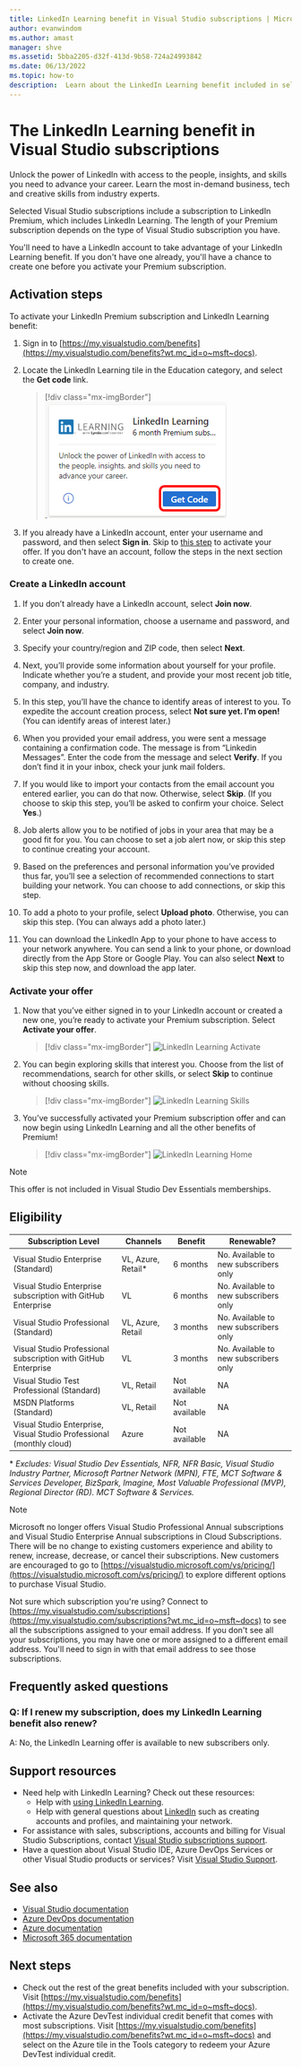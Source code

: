 ```yaml
---
title: LinkedIn Learning benefit in Visual Studio subscriptions | Microsoft Docs
author: evanwindom
ms.author: amast
manager: shve
ms.assetid: 5bba2205-d32f-413d-9b58-724a24993842
ms.date: 06/13/2022
ms.topic: how-to
description:  Learn about the LinkedIn Learning benefit included in selected Visual Studio subscriptions.
---
```


# The LinkedIn Learning benefit in Visual Studio subscriptions

Unlock the power of LinkedIn with access to the people, insights, and skills you need to advance your career.  Learn the most in-demand business, tech and creative skills from industry experts.

Selected Visual Studio subscriptions include a subscription to LinkedIn Premium, which includes LinkedIn Learning.  The length of your Premium subscription depends on the type of Visual Studio subscription you have.

You'll need to have a LinkedIn account to take advantage of your LinkedIn Learning benefit.  If you don't have one already, you'll have a chance to create one before you activate your Premium subscription.

## Activation steps

To activate your LinkedIn Premium subscription and LinkedIn Learning benefit:
1. Sign in to [https://my.visualstudio.com/benefits](https://my.visualstudio.com/benefits?wt.mc_id=o~msft~docs).

0. Locate the LinkedIn Learning tile in the Education category, and select the **Get code** link.
   > [!div class="mx-imgBorder"]
   > ![LinkedIn Learning Benefit Tile](_img/vs-linkedin/vs-linkedin-6-month-tile.png "Select 'Get code' to claim your code and get started.")

0. If you already have a LinkedIn account, enter your username and password, and then select **Sign in**.  Skip to [this step](#activate-your-offer) to activate your offer.  If you don't have an account, follow the steps in the next section to create one. 

### Create a LinkedIn account

1. If you don’t already have a LinkedIn account, select **Join now**.

0. Enter your personal information, choose a username and password, and select **Join now**.

0. Specify your country/region and ZIP code, then select **Next**.

0. Next, you’ll provide some information about yourself for your profile.  Indicate whether you’re a student, and provide your most recent job title, company, and industry.

0. In this step, you’ll have the chance to identify areas of interest to you.  To expedite the account creation process, select **Not sure yet.  I’m open!**  (You can identify areas of interest later.)

0. When you provided your email address, you were sent a message containing a confirmation code.  The message is from “Linkedin Messages”.  Enter the code from the message and select **Verify**.  If you don’t find it in your inbox, check your junk mail folders.  

0. If you would like to import your contacts from the email account you entered earlier, you can do that now.  Otherwise, select **Skip**. (If you choose to skip this step, you’ll be asked to confirm your choice.  Select **Yes**.)

0. Job alerts allow you to be notified of jobs in your area that may be a good fit for you.  You can choose to set a job alert now, or skip this step to continue creating your account.

0. Based on the preferences and personal information you’ve provided thus far, you’ll see a selection of recommended connections to start building your network.  You can choose to add connections, or skip this step.

0. To add a photo to your profile, select **Upload photo**.  Otherwise, you can skip this step.  (You can always add a photo later.)

0. You can download the LinkedIn App to your phone to have access to your network anywhere.  You can send a link to your phone, or download directly from the App Store or Google Play.  You can also select **Next** to skip this step now, and download the app later.

### Activate your offer

1. Now that you’ve either signed in to your LinkedIn account or created a new one, you’re ready to activate your Premium subscription. Select **Activate your offer**.
   > [!div class="mx-imgBorder"]
   > ![LinkedIn Learning Activate](_img/vs-linkedin/vs-linkedin-Activate1.png "Select 'Activate your offer' to begin learning.")

0. You can begin exploring skills that interest you.  Choose from the list of recommendations, search for other skills, or select **Skip** to continue without choosing skills.
   > [!div class="mx-imgBorder"]
   > ![LinkedIn Learning Skills](_img/vs-linkedin/vs-linkedin-skills.png "Choose the skills you want to explore.")

0. You’ve successfully activated your Premium subscription offer and can now begin using LinkedIn Learning and all the other benefits of Premium!
   > [!div class="mx-imgBorder"]
   > ![LinkedIn Learning Home](_img/vs-linkedin/vs-linkedin-learning-home.png "Welcome to LinkedIn Premium with LinkedIn Learning!")

> [!NOTE]
> This offer is not included in Visual Studio Dev Essentials memberships.

## Eligibility

| Subscription Level | Channels | Benefit | Renewable? |
|--------------------|----------|---------|------------|
| Visual Studio Enterprise (Standard)   | VL, Azure, Retail\* | 6 months |  No.  Available to new subscribers only |
| Visual Studio Enterprise subscription with GitHub Enterprise   | VL | 6 months |  No.  Available to new subscribers only |
| Visual Studio Professional (Standard) | VL, Azure, Retail | 3 months | No.  Available to new subscribers only |
| Visual Studio Professional subscription with GitHub Enterprise | VL | 3 months | No.  Available to new subscribers only |
| Visual Studio Test Professional (Standard) | VL, Retail | Not available |  NA |
| MSDN Platforms (Standard) | VL, Retail | Not available | NA |
| Visual Studio Enterprise, Visual Studio Professional (monthly cloud) | Azure | Not available | NA |

\*  *Excludes:  Visual Studio Dev Essentials, NFR, NFR Basic, Visual Studio Industry Partner, Microsoft Partner Network (MPN), FTE, MCT Software & Services Developer, BizSpark, Imagine, Most Valuable Professional (MVP), Regional Director (RD).  MCT Software & Services.*

> [!NOTE]
> Microsoft no longer offers Visual Studio Professional Annual subscriptions and Visual Studio Enterprise Annual subscriptions in Cloud Subscriptions. There will be no change to existing customers experience and ability to renew, increase, decrease, or cancel their subscriptions. New customers are encouraged to go to [https://visualstudio.microsoft.com/vs/pricing/](https://visualstudio.microsoft.com/vs/pricing/) to explore different options to purchase Visual Studio.

Not sure which subscription you're using?  Connect to [https://my.visualstudio.com/subscriptions](https://my.visualstudio.com/subscriptions?wt.mc_id=o~msft~docs) to see all the subscriptions assigned to your email address. If you don't see all your subscriptions, you may have one or more assigned to a different email address.  You'll need to sign in with that email address to see those subscriptions.

## Frequently asked questions

### Q: If I renew my subscription, does my LinkedIn Learning benefit also renew?

A:  No, the LinkedIn Learning offer is available to new subscribers only.

## Support resources

+ Need help with LinkedIn Learning?  Check out these resources:
  + Help with [using LinkedIn Learning](https://www.linkedin.com/help/learning).
  + Help with general questions about [LinkedIn](https://www.linkedin.com/help/linkedin) such as creating accounts and profiles, and maintaining your network.
+ For assistance with sales, subscriptions, accounts and billing for Visual Studio Subscriptions, contact [Visual Studio subscriptions support](https://my.visualstudio.com/gethelp).
+ Have a question about Visual Studio IDE, Azure DevOps Services or other Visual Studio products or services?  Visit [Visual Studio Support](https://visualstudio.microsoft.com/support/).

## See also

+ [Visual Studio documentation](/visualstudio/)
+ [Azure DevOps documentation](/azure/devops/)
+ [Azure documentation](/azure/)
+ [Microsoft 365 documentation](/microsoft-365/)

## Next steps

+ Check out the rest of the great benefits included with your subscription. Visit [https://my.visualstudio.com/benefits](https://my.visualstudio.com/benefits?wt.mc_id=o~msft~docs).
+ Activate the Azure DevTest individual credit benefit that comes with most subscriptions.  Visit [https://my.visualstudio.com/benefits](https://my.visualstudio.com/benefits?wt.mc_id=o~msft~docs) and select on the Azure tile in the Tools category to redeem your Azure DevTest individual credit.